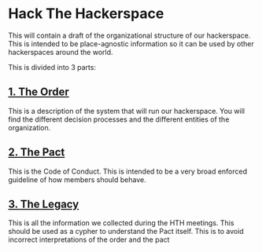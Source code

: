# Hack The Hackerspace

This will contain a draft of the organizational structure of our hackerspace. This is intended to be place-agnostic information so it can be used by other hackerspaces around the world.

This is divided into 3 parts:

## [1. The Order](https://github.com/0x20/HTH/tree/master/order)
This is a description of the system that will run our hackerspace. You will find the different decision processes and the different entities of the organization.

## [2. The Pact](https://github.com/0x20/HTH/tree/master/pact)
This is the Code of Conduct. This is intended to be a very broad enforced guideline of how members should behave. 

## [3. The Legacy](https://github.com/0x20/HTH/tree/master/legacy)
This is all the information we collected during the HTH meetings. This should be used as a cypher to understand the Pact itself. This is to avoid incorrect interpretations of the order and the pact


